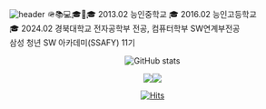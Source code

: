 ![header](https://capsule-render.vercel.app/api?type=venom&color=0:fbc2eb,100:a6c1ee&text=CHA%20SANG%20GON&fontColor=CC99FF&animation=blinking)
🪖📚💻🎓🏫🎓 2013.02 능인중학교
🎓 2016.02 능인고등학교  
🎓 2024.02 경북대학교 전자공학부 전공, 컴퓨터학부 SW연계부전공  
 삼성 청년 SW 아카데미(SSAFY) 11기
<div align="center"> 
  


![GitHub stats](https://github-readme-stats.vercel.app/api?username=CHASANGGON&show_icons=true&show&&theme=ambient_gradient)



<img src ="http://mazassumnida.wtf/api/generate_badge?boj=yg9618"/><img src="http://mazandi.herokuapp.com/api?handle=yg9618&theme=dark"/>

[![Hits](https://hits.seeyoufarm.com/api/count/incr/badge.svg?url=https%3A%2F%2Fgithub.com%2FCHASANGGON&count_bg=%236BF8FF&title_bg=%23FFBAEF&icon=google.svg&icon_color=%23E7E7E7&title=Thank+U%21&edge_flat=false)](https://hits.seeyoufarm.com)
</div>
